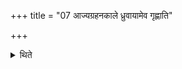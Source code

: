 +++
title = "07 आज्यग्रहनकाले ध्रुवायामेव गृह्णाति"

+++

<details><summary>थिते</summary>

आज्यग्रहनकाले ध्रुवायामेव गृह्णाति ७
</details>
